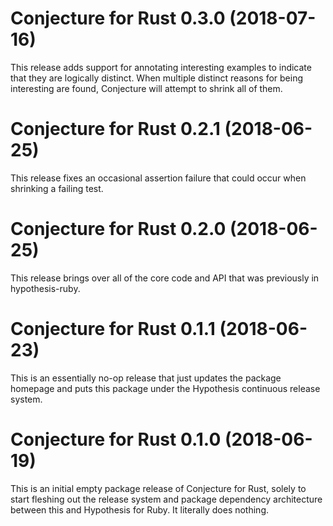 # Conjecture for Rust 0.3.0 (2018-07-16)

This release adds support for annotating interesting examples
to indicate that they are logically distinct. When multiple distinct
reasons for being interesting are found, Conjecture will attempt to
shrink all of them.

# Conjecture for Rust 0.2.1 (2018-06-25)

This release fixes an occasional assertion failure that could occur
when shrinking a failing test.

# Conjecture for Rust 0.2.0 (2018-06-25)

This release brings over all of the core code and API that was previously in
hypothesis-ruby.

# Conjecture for Rust 0.1.1 (2018-06-23)

This is an essentially no-op release that just updates the package homepage and
puts this package under the Hypothesis continuous release system.

# Conjecture for Rust 0.1.0 (2018-06-19)

This is an initial empty package release of Conjecture for Rust, solely
to start fleshing out the release system and package dependency architecture
between this and Hypothesis for Ruby. It literally does nothing.
